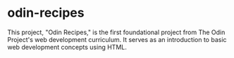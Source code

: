 # odin-recipes

 This project, "Odin Recipes," is the first foundational project from The Odin Project's web development curriculum. It serves as an introduction to basic web development concepts using HTML.